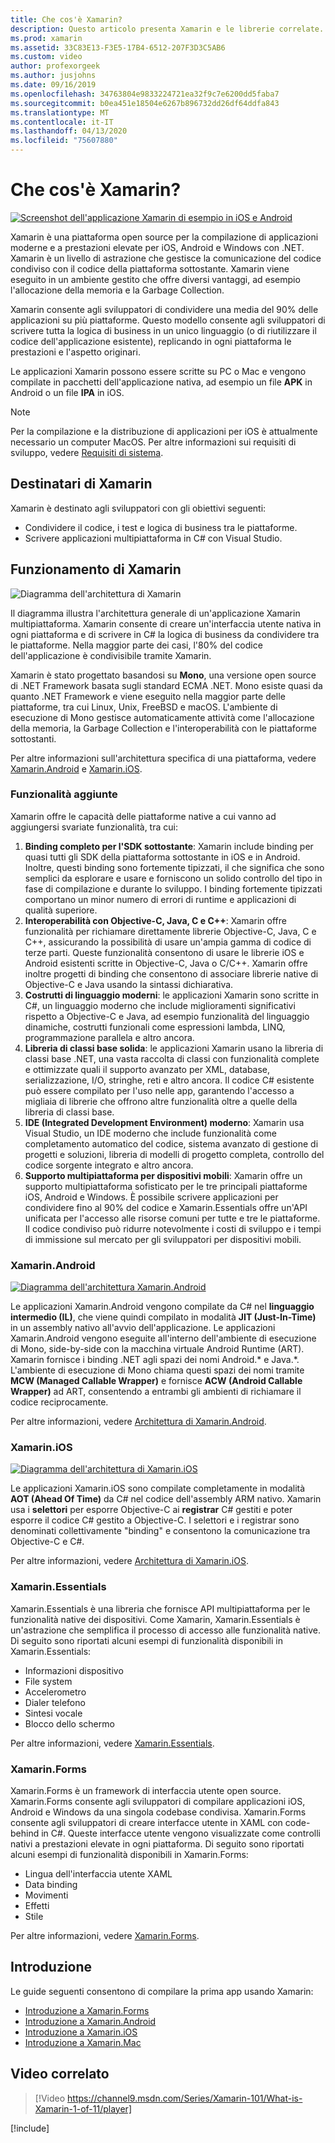 ```yaml
---
title: Che cos'è Xamarin?
description: Questo articolo presenta Xamarin e le librerie correlate.
ms.prod: xamarin
ms.assetid: 33C83E13-F3E5-17B4-6512-207F3D3C5AB6
ms.custom: video
author: profexorgeek
ms.author: jusjohns
ms.date: 09/16/2019
ms.openlocfilehash: 34763804e9833224721ea32f9c7e6200dd5faba7
ms.sourcegitcommit: b0ea451e18504e6267b896732dd26df64ddfa843
ms.translationtype: MT
ms.contentlocale: it-IT
ms.lasthandoff: 04/13/2020
ms.locfileid: "75607880"
---
```

# <a name="what-is-xamarin"></a>Che cos'è Xamarin?

[![Screenshot dell'applicazione Xamarin di esempio in iOS e Android](what-is-xamarin-images/xamarin-app-cropped.png)](what-is-xamarin-images/xamarin-app.png#lightbox)

Xamarin è una piattaforma open source per la compilazione di applicazioni moderne e a prestazioni elevate per iOS, Android e Windows con .NET. Xamarin è un livello di astrazione che gestisce la comunicazione del codice condiviso con il codice della piattaforma sottostante. Xamarin viene eseguito in un ambiente gestito che offre diversi vantaggi, ad esempio l'allocazione della memoria e la Garbage Collection.

Xamarin consente agli sviluppatori di condividere una media del 90% delle applicazioni su più piattaforme. Questo modello consente agli sviluppatori di scrivere tutta la logica di business in un unico linguaggio (o di riutilizzare il codice dell'applicazione esistente), replicando in ogni piattaforma le prestazioni e l'aspetto originari.

Le applicazioni Xamarin possono essere scritte su PC o Mac e vengono compilate in pacchetti dell'applicazione nativa, ad esempio un file **APK** in Android o un file **IPA** in iOS.

> [!NOTE]
> Per la compilazione e la distribuzione di applicazioni per iOS è attualmente necessario un computer MacOS. Per altre informazioni sui requisiti di sviluppo, vedere [Requisiti di sistema](~/cross-platform/get-started/requirements.md#macos-requirements).

## <a name="who-xamarin-is-for"></a>Destinatari di Xamarin

Xamarin è destinato agli sviluppatori con gli obiettivi seguenti:

- Condividere il codice, i test e logica di business tra le piattaforme.
- Scrivere applicazioni multipiattaforma in C# con Visual Studio.

## <a name="how-xamarin-works"></a>Funzionamento di Xamarin

![Diagramma dell'architettura di Xamarin](what-is-xamarin-images/xamarin-architecture.png)

Il diagramma illustra l'architettura generale di un'applicazione Xamarin multipiattaforma. Xamarin consente di creare un'interfaccia utente nativa in ogni piattaforma e di scrivere in C# la logica di business da condividere tra le piattaforme. Nella maggior parte dei casi, l'80% del codice dell'applicazione è condivisibile tramite Xamarin.

Xamarin è stato progettato basandosi su **Mono**, una versione open source di .NET Framework basata sugli standard ECMA .NET. Mono esiste quasi da quanto .NET Framework e viene eseguito nella maggior parte delle piattaforme, tra cui Linux, Unix, FreeBSD e macOS. L'ambiente di esecuzione di Mono gestisce automaticamente attività come l'allocazione della memoria, la Garbage Collection e l'interoperabilità con le piattaforme sottostanti.

Per altre informazioni sull'architettura specifica di una piattaforma, vedere [Xamarin.Android](#xamarinandroid) e [Xamarin.iOS](#xamarinios).

### <a name="added-features"></a>Funzionalità aggiunte

Xamarin offre le capacità delle piattaforme native a cui vanno ad aggiungersi svariate funzionalità, tra cui:

1. **Binding completo per l'SDK sottostante**: Xamarin include binding per quasi tutti gli SDK della piattaforma sottostante in iOS e in Android. Inoltre, questi binding sono fortemente tipizzati, il che significa che sono semplici da esplorare e usare e forniscono un solido controllo del tipo in fase di compilazione e durante lo sviluppo. I binding fortemente tipizzati comportano un minor numero di errori di runtime e applicazioni di qualità superiore.
1. **Interoperabilità con Objective-C, Java, C e C++**: Xamarin offre funzionalità per richiamare direttamente librerie Objective-C, Java, C e C++, assicurando la possibilità di usare un'ampia gamma di codice di terze parti. Queste funzionalità consentono di usare le librerie iOS e Android esistenti scritte in Objective-C, Java o C/C++. Xamarin offre inoltre progetti di binding che consentono di associare librerie native di Objective-C e Java usando la sintassi dichiarativa.
1. **Costrutti di linguaggio moderni**: le applicazioni Xamarin sono scritte in C#, un linguaggio moderno che include miglioramenti significativi rispetto a Objective-C e Java, ad esempio funzionalità del linguaggio dinamiche, costrutti funzionali come espressioni lambda, LINQ, programmazione parallela e altro ancora.
1. **Libreria di classi base solida**: le applicazioni Xamarin usano la libreria di classi base .NET, una vasta raccolta di classi con funzionalità complete e ottimizzate quali il supporto avanzato per XML, database, serializzazione, I/O, stringhe, reti e altro ancora. Il codice C# esistente può essere compilato per l'uso nelle app, garantendo l'accesso a migliaia di librerie che offrono altre funzionalità oltre a quelle della libreria di classi base.
1. **IDE (Integrated Development Environment) moderno**: Xamarin usa Visual Studio, un IDE moderno che include funzionalità come completamento automatico del codice, sistema avanzato di gestione di progetti e soluzioni, libreria di modelli di progetto completa, controllo del codice sorgente integrato e altro ancora.
1. **Supporto multipiattaforma per dispositivi mobili**: Xamarin offre un supporto multipiattaforma sofisticato per le tre principali piattaforme iOS, Android e Windows. È possibile scrivere applicazioni per condividere fino al 90% del codice e Xamarin.Essentials offre un'API unificata per l'accesso alle risorse comuni per tutte e tre le piattaforme. Il codice condiviso può ridurre notevolmente i costi di sviluppo e i tempi di immissione sul mercato per gli sviluppatori per dispositivi mobili.

### <a name="xamarinandroid"></a>Xamarin.Android

[![Diagramma dell'architettura Xamarin.Android](what-is-xamarin-images/android-architecture-cropped.png)](what-is-xamarin-images/android-architecture.png#lightbox)

Le applicazioni Xamarin.Android vengono compilate da C# nel **linguaggio intermedio (IL)**, che viene quindi compilato in modalità **JIT (Just-In-Time)** in un assembly nativo all'avvio dell'applicazione. Le applicazioni Xamarin.Android vengono eseguite all'interno dell'ambiente di esecuzione di Mono, side-by-side con la macchina virtuale Android Runtime (ART). Xamarin fornisce i binding .NET agli spazi dei nomi Android.* e Java.*. L'ambiente di esecuzione di Mono chiama questi spazi dei nomi tramite **MCW (Managed Callable Wrapper)** e fornisce **ACW (Android Callable Wrapper)** ad ART, consentendo a entrambi gli ambienti di richiamare il codice reciprocamente.

Per altre informazioni, vedere [Architettura di Xamarin.Android](~/android/internals/architecture.md).

### <a name="xamarinios"></a>Xamarin.iOS

[![Diagramma dell'architettura di Xamarin.iOS](what-is-xamarin-images/ios-architecture-cropped.png)](what-is-xamarin-images/ios-architecture.png#lightbox)

Le applicazioni Xamarin.iOS sono compilate completamente in modalità **AOT (Ahead Of Time)** da C# nel codice dell'assembly ARM nativo. Xamarin usa i **selettori** per esporre Objective-C ai **registrar** C# gestiti e poter esporre il codice C# gestito a Objective-C. I selettori e i registrar sono denominati collettivamente "binding" e consentono la comunicazione tra Objective-C e C#.

Per altre informazioni, vedere [Architettura di Xamarin.iOS](~/ios/internals/architecture.md).

### <a name="xamarinessentials"></a>Xamarin.Essentials

Xamarin.Essentials è una libreria che fornisce API multipiattaforma per le funzionalità native dei dispositivi. Come Xamarin, Xamarin.Essentials è un'astrazione che semplifica il processo di accesso alle funzionalità native. Di seguito sono riportati alcuni esempi di funzionalità disponibili in Xamarin.Essentials:

- Informazioni dispositivo
- File system
- Accelerometro
- Dialer telefono
- Sintesi vocale
- Blocco dello schermo

Per altre informazioni, vedere [Xamarin.Essentials](~/essentials/index.md).

### <a name="xamarinforms"></a>Xamarin.Forms

Xamarin.Forms è un framework di interfaccia utente open source. Xamarin.Forms consente agli sviluppatori di compilare applicazioni iOS, Android e Windows da una singola codebase condivisa. Xamarin.Forms consente agli sviluppatori di creare interfacce utente in XAML con code-behind in C#. Queste interfacce utente vengono visualizzate come controlli nativi a prestazioni elevate in ogni piattaforma. Di seguito sono riportati alcuni esempi di funzionalità disponibili in Xamarin.Forms:

- Lingua dell'interfaccia utente XAML
- Data binding
- Movimenti
- Effetti
- Stile

Per altre informazioni, vedere [Xamarin.Forms](~/xamarin-forms/index.yml).

## <a name="get-started"></a>Introduzione

Le guide seguenti consentono di compilare la prima app usando Xamarin:

- [Introduzione a Xamarin.Forms](~/xamarin-forms/index.yml)
- [Introduzione a Xamarin.Android](~/android/index.yml)
- [Introduzione a Xamarin.iOS](~/ios/index.yml)
- [Introduzione a Xamarin.Mac](~/mac/index.yml)

## <a name="related-video"></a>Video correlato

> [!Video https://channel9.msdn.com/Series/Xamarin-101/What-is-Xamarin-1-of-11/player]

[!include[](~/essentials/includes/xamarin-show-essentials.md)]

